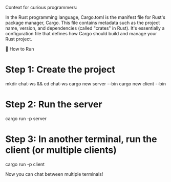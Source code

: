Context for curious programmers:

In the Rust programming language, Cargo.toml is the manifest file for Rust's package manager, Cargo. This file contains metadata such as the project name, version, and dependencies (called "crates" in Rust). It's essentially a configuration file that defines how Cargo should build and manage your Rust project. 

🚀 How to Run

# Step 1: Create the project
mkdir chat-ws && cd chat-ws
cargo new server --bin
cargo new client --bin

# Step 2: Run the server
cargo run -p server

# Step 3: In another terminal, run the client (or multiple clients)
cargo run -p client

Now you can chat between multiple terminals!
